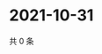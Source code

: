 # 2021-10-31

共 0 条

<!-- BEGIN WEIBO -->
<!-- 最后更新时间 Sun Oct 31 2021 08:14:01 GMT+0800 (China Standard Time) -->

<!-- END WEIBO -->
